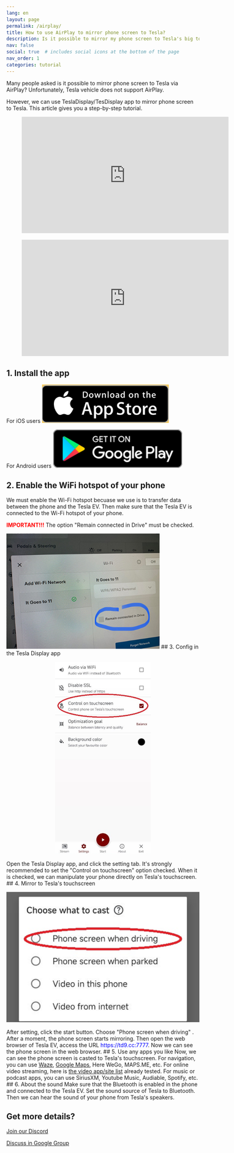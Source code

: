 ```yaml
---
lang: en
layout: page
permalink: /airplay/
title: How to use AirPlay to mirror phone screen to Tesla?
description: Is it possible to mirror my phone screen to Tesla's big touchscreen via AirPlay?
nav: false
social: true  # includes social icons at the bottom of the page
nav_order: 1
categories: tutorial
---
```


Many people asked is it possible to mirror phone screen to Tesla via AirPlay? Unfortunately, Tesla vehicle does not support AirPlay. 

However, we can use TeslaDisplay/TesDisplay app to mirror phone screen to Tesla. This article gives you a step-by-step tutorial.

<!-- blank line -->
<figure class= "video-container" >
  <iframe width= "540"  height= "303"  src= "https://www.youtube.com/embed/7gpRzQRM3uk"  frameborder= "0"  allowfullscreen= "true" > </iframe>
</figure>
<!-- blank line -->

<!-- blank line -->
<figure class= "video-container" >
  <iframe width= "540"  height= "303"  src= "https://www.youtube.com/embed/aocOKvVqriA"  frameborder= "0"  allowfullscreen= "true" > </iframe>
</figure>
<!-- blank line -->

## 1. Install the app

For iOS users
<a id= "appstore"  href = "https://apps.apple.com/app/tesdisplay-screen-mirror/id6469987744" >
<img src= "/assets/img/app-store-badge.png"  height= "100px" >
</a>

For Android users
<a id= "googleplay"  href = "https://play.google.com/store/apps/details?id=io.github.blackpill.tesladisplay&referrer=utm_source%3Dgithub%26utm_medium%3Dorganic" >
<img src= "/assets/img/google-play-badge.svg"  height= "100px" >
</a>

## 2. Enable the WiFi hotspot of your phone
<p>We must enable the Wi-Fi hotspot becuase we use is to transfer data between the phone and the Tesla EV.
Then make sure that the Tesla EV is connected to the Wi-Fi hotspot of your phone.</p>
<p><span style= "color: red" ><b>IMPORTANT!!!</b></span> The option  "Remain connected in Drive"  must be checked.</p>
<img src= "/assets/img/wifi-connected.jpg"  height= "300px" >
## 3. Config in the Tesla Display app
<p style= "text-align: center;" >
<img src= "/assets/img/settings-nav.jpg"  alt= "The settings of Tesla Display app"  height= "500px" >
</p>
Open the Tesla Display app, and click the setting tab.
It's strongly recommended to set the  "Control on touchscreen"  option checked. When it is checked, we can manipulate your phone directly on Tesla's touchscreen.
## 4. Mirror to Tesla's touchscreen
<p style= "text-align: center;" >
<img src= "/assets/img/phone-screen.jpg"  alt= "The start choice of Tesla Display app"  width= "540px" >
</p>
After setting, click the start button. Choose  "Phone screen when driving" . After a moment, the phone screen starts mirroring.
Then open the web browser of Tesla EV, access the URL <span style= "color:blue" >https://td9.cc:7777</span>. Now we can see the phone screen in the web browser.
## 5. Use any apps you like
Now, we can see the phone screen is casted to Tesla's touchscreen.
For navigation, you can use <a href= "/waze" >Waze</a>, <a href= "/gmap" >Google Maps</a>, Here WeGo, MAPS.ME, etc.
For online video streaming, here is <a href= "/sites" >the video app/site list</a> already tested.
For music or podcast apps, you can use SiriusXM, Youtube Music, Audiable, Spotify, etc.
## 6. About the sound
Make sure that the Bluetooth is enabled in the phone and connected to the Tesla EV.
Set the sound source of Tesla to Bluetooth.
Then we can hear the sound of your phone from Tesla's speakers.

## Get more details?
<p><a href = "https://discord.gg/Tvbs9uWcN9"  target= "_blank" >Join our Discord</a></p>
<p><a href = "https://groups.google.com/g/tesla-display"  target= "_blank" >Discuss in Google Group</a></p>


